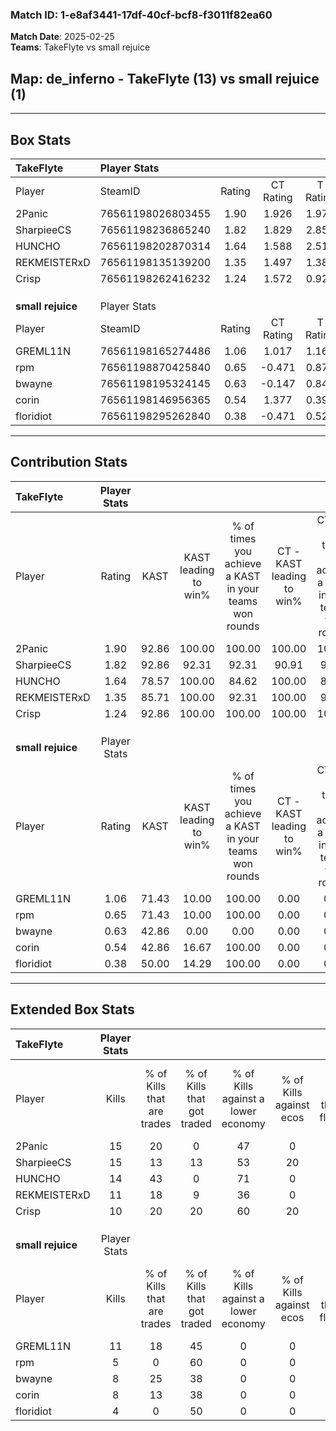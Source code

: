 ### Match ID: 1-e8af3441-17df-40cf-bcf8-f3011f82ea60  
**Match Date**: 2025-02-25  
**Teams**: TakeFlyte vs small rejuice  

## **Map**: de_inferno - TakeFlyte (13) vs small rejuice (1)  
---  

## Box Stats  

| **TakeFlyte**     | Player Stats      |        |           |          |       |       |       |         |        |      |     |
| :- | :- | :-: | :-: | :-: | :-: | :-: | :-: | :-: | :-: | :-: | :-: |
| Player            | SteamID           | Rating | CT Rating | T Rating | KAST  |  ADR  | Kills | Assists | Deaths | K/D  | HS% |
| 2Panic            | 76561198026803455 |  1.90  |   1.926   |  1.976   | 92.86 | 112.7 |  15   |    3    |   4    | 3.75 | 53  |
| SharpieeCS        | 76561198236865240 |  1.82  |   1.829   |  2.857   | 92.86 | 152.8 |  15   |    7    |   10   | 1.50 | 73  |
| HUNCHO            | 76561198202870314 |  1.64  |   1.588   |  2.517   | 78.57 | 93.8  |  14   |    5    |   5    | 2.80 | 35  |
| REKMEISTERxD      | 76561198135139200 |  1.35  |   1.497   |  1.384   | 85.71 | 68.1  |  11   |    5    |   7    | 1.57 | 45  |
| Crisp             | 76561198262416232 |  1.24  |   1.572   |  0.929   | 92.86 | 61.3  |  10   |    9    |   10   | 1.00 | 50  |
|                   |                   |        |           |          |       |       |       |         |        |      |     |
|                   |                   |        |           |          |       |       |       |         |        |      |     |
|                   |                   |        |           |          |       |       |       |         |        |      |     |
| **small rejuice** | Player Stats      |        |           |          |       |       |       |         |        |      |     |
| Player            | SteamID           | Rating | CT Rating | T Rating | KAST  |  ADR  | Kills | Assists | Deaths | K/D  | HS% |
| GREML11N          | 76561198165274486 |  1.06  |   1.017   |  1.161   | 71.43 | 88.2  |  11   |    2    |   13   | 0.85 | 63  |
| rpm               | 76561198870425840 |  0.65  |  -0.471   |  0.877   | 71.43 | 57.3  |   5   |    4    |   12   | 0.42 | 80  |
| bwayne            | 76561198195324145 |  0.63  |  -0.147   |  0.849   | 42.86 | 90.0  |   8   |    1    |   14   | 0.57 | 37  |
| corin             | 76561198146956365 |  0.54  |   1.377   |  0.398   | 42.86 | 51.4  |   8   |    0    |   13   | 0.62 | 50  |
| floridiot         | 76561198295262840 |  0.38  |  -0.471   |  0.520   | 50.00 | 55.8  |   4   |    3    |   13   | 0.31 | 75  |
---  

## Contribution Stats  

| **TakeFlyte**     | Player Stats |       |                      |                                                        |                           |                                                             |                          |                                                            |
| :- | :-: | :-: | :-: | :-: | :-: | :-: | :-: | :-: |
| Player            |    Rating    | KAST  | KAST leading to win% | % of times you achieve a KAST in your teams won rounds | CT - KAST leading to win% | CT - % of times you achieve a KAST in your teams won rounds | T - KAST leading to win% | T - % of times you achieve a KAST in your teams won rounds |
| 2Panic            |     1.90     | 92.86 |        100.00        |                         100.00                         |          100.00           |                           100.00                            |          100.00          |                           100.00                           |
| SharpieeCS        |     1.82     | 92.86 |        92.31         |                         92.31                          |           90.91           |                            90.91                            |          100.00          |                           100.00                           |
| HUNCHO            |     1.64     | 78.57 |        100.00        |                         84.62                          |          100.00           |                            81.82                            |          100.00          |                           100.00                           |
| REKMEISTERxD      |     1.35     | 85.71 |        100.00        |                         92.31                          |          100.00           |                            90.91                            |          100.00          |                           100.00                           |
| Crisp             |     1.24     | 92.86 |        100.00        |                         100.00                         |          100.00           |                           100.00                            |          100.00          |                           100.00                           |
|                   |              |       |                      |                                                        |                           |                                                             |                          |                                                            |
|                   |              |       |                      |                                                        |                           |                                                             |                          |                                                            |
|                   |              |       |                      |                                                        |                           |                                                             |                          |                                                            |
| **small rejuice** | Player Stats |       |                      |                                                        |                           |                                                             |                          |                                                            |
| Player            |    Rating    | KAST  | KAST leading to win% | % of times you achieve a KAST in your teams won rounds | CT - KAST leading to win% | CT - % of times you achieve a KAST in your teams won rounds | T - KAST leading to win% | T - % of times you achieve a KAST in your teams won rounds |
| GREML11N          |     1.06     | 71.43 |        10.00         |                         100.00                         |           0.00            |                            0.00                             |          12.50           |                           100.00                           |
| rpm               |     0.65     | 71.43 |        10.00         |                         100.00                         |           0.00            |                            0.00                             |          10.00           |                           100.00                           |
| bwayne            |     0.63     | 42.86 |         0.00         |                          0.00                          |           0.00            |                            0.00                             |           0.00           |                            0.00                            |
| corin             |     0.54     | 42.86 |        16.67         |                         100.00                         |           0.00            |                            0.00                             |          25.00           |                           100.00                           |
| floridiot         |     0.38     | 50.00 |        14.29         |                         100.00                         |           0.00            |                            0.00                             |          14.29           |                           100.00                           |
---  

## Extended Box Stats  

| **TakeFlyte**     | Player Stats |                            |                            |                                    |                         |                              |                                 |        |                             |                                     |                          |                               |                            |
| :- | :-: | :-: | :-: | :-: | :-: | :-: | :-: | :-: | :-: | :-: | :-: | :-: | :-: |
| Player            |    Kills     | % of Kills that are trades | % of Kills that got traded | % of Kills against a lower economy | % of Kills against ecos | % of Kills that are flawless | % of Kills that are close duels | Deaths | % of Deaths that get traded | % of Deaths against a lower economy | % of Deaths against ecos | % of Deaths that are flawless | % of Deaths that are close |
| 2Panic            |      15      |             20             |             0              |                 47                 |            0            |              67              |                7                |   4    |             25              |                 25                  |            0             |              25               |             25             |
| SharpieeCS        |      15      |             13             |             13             |                 53                 |           20            |              80              |                7                |   10   |             40              |                 40                  |            0             |              50               |             0              |
| HUNCHO            |      14      |             43             |             0              |                 71                 |            0            |              71              |                0                |   5    |             40              |                 40                  |            0             |              40               |             20             |
| REKMEISTERxD      |      11      |             18             |             9              |                 36                 |            0            |              45              |               18                |   7    |             43              |                 57                  |            0             |              43               |             0              |
| Crisp             |      10      |             20             |             20             |                 60                 |           20            |              90              |                0                |   10   |             60              |                 60                  |            10            |              40               |             20             |
|                   |              |                            |                            |                                    |                         |                              |                                 |        |                             |                                     |                          |                               |                            |
|                   |              |                            |                            |                                    |                         |                              |                                 |        |                             |                                     |                          |                               |                            |
|                   |              |                            |                            |                                    |                         |                              |                                 |        |                             |                                     |                          |                               |                            |
| **small rejuice** | Player Stats |                            |                            |                                    |                         |                              |                                 |        |                             |                                     |                          |                               |                            |
| Player            |    Kills     | % of Kills that are trades | % of Kills that got traded | % of Kills against a lower economy | % of Kills against ecos | % of Kills that are flawless | % of Kills that are close duels | Deaths | % of Deaths that get traded | % of Deaths against a lower economy | % of Deaths against ecos | % of Deaths that are flawless | % of Deaths that are close |
| GREML11N          |      11      |             18             |             45             |                 0                  |            0            |              27              |                0                |   13   |             15              |                  8                  |            0             |              77               |             15             |
| rpm               |      5       |             0              |             60             |                 0                  |            0            |              40              |               40                |   12   |              8              |                  0                  |            0             |              83               |             0              |
| bwayne            |      8       |             25             |             38             |                 0                  |            0            |              50              |               13                |   14   |             14              |                  7                  |            0             |              71               |             14             |
| corin             |      8       |             13             |             38             |                 0                  |            0            |              50              |               13                |   13   |              0              |                  8                  |            0             |              77               |             0              |
| floridiot         |      4       |             0              |             50             |                 0                  |            0            |              50              |                0                |   13   |              0              |                  8                  |            0             |              46               |             0              |
